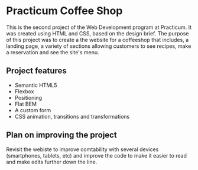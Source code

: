 # Practicum Coffee Shop

This is the second project of the Web Development program at Practicum. It was created using HTML and CSS, based on the design brief. The purpose of this project was to 
create a the website for a coffeeshop that includes, a landing page, a variety of sections allowing customers to see recipes, make a reservation and see the site's menu.

## Project features

- Semantic HTML5
- Flexbox
- Positioning
- Flat BEM
- A custom form
- CSS animation, transitions and transformations

## Plan on improving the project

Revisit the webiste to improve comtability with several devices (smartphones, tablets, etc) and improve the code to make it easier to read and make edits further down the 
line. 
